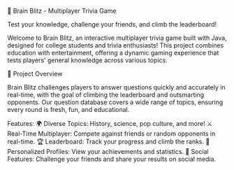 🧠 Brain Blitz - Multiplayer Trivia Game

Test your knowledge, challenge your friends, and climb the leaderboard!

Welcome to Brain Blitz, an interactive multiplayer trivia game built with Java, designed for college students and trivia enthusiasts! This project combines education with entertainment, offering a dynamic gaming experience that tests players' general knowledge across various topics.

<!-- Optional: Include screenshots or GIFs of your game -->

🎯 Project Overview

Brain Blitz challenges players to answer questions quickly and accurately in real-time, with the goal of climbing the leaderboard and outsmarting opponents. Our question database covers a wide range of topics, ensuring every round is fresh, fun, and educational.

Features:
🌍 Diverse Topics: History, science, pop culture, and more!
⚔️ Real-Time Multiplayer: Compete against friends or random opponents in real-time.
🏆 Leaderboard: Track your progress and climb the ranks.
👤 Personalized Profiles: View your achievements and statistics.
💬 Social Features: Challenge your friends and share your results on social media.
